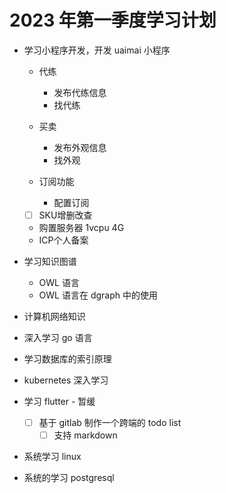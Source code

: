 # 2023 年第一季度学习计划

- 学习小程序开发，开发 uaimai 小程序
  - 代练

    - 发布代练信息
    - 找代练

  - 买卖

    - 发布外观信息
    - 找外观

  - 订阅功能

    - 配置订阅

  - [ ] SKU增删改查
  - 购置服务器 1vcpu 4G
  - ICP个人备案

   
- 学习知识图谱

  - OWL 语言
  - OWL 语言在 dgraph 中的使用

- 计算机网络知识
- 深入学习 go 语言
- 学习数据库的索引原理
- kubernetes 深入学习

- 学习 flutter - 暂缓

  - [ ] 基于 gitlab 制作一个跨端的 todo list
    - [ ] 支持 markdown

- 系统学习 linux
- 系统的学习 postgresql
